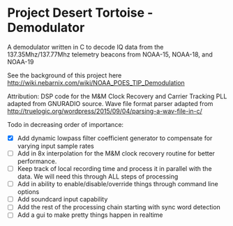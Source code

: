 # Project Desert Tortoise - Demodulator
A demodulator written in C to decode IQ data from the 137.35Mhz/137.77Mhz telemetry beacons from NOAA-15, NOAA-18, and NOAA-19

See the background of this project here
http://wiki.nebarnix.com/wiki/NOAA_POES_TIP_Demodulation

Attribution:
DSP code for the M&M Clock Recovery and Carrier Tracking PLL adapted from GNURADIO source.
Wave file format parser adapted from http://truelogic.org/wordpress/2015/09/04/parsing-a-wav-file-in-c/ 

Todo in decreasing order of importance:
- [X] Add dynamic lowpass filter coefficient generator to compensate for varying input sample rates
- [ ] Add in 8x interpolation for the M&M clock recovery routine for better performance. 
- [ ] Keep track of local recording time and process it in parallel with the data. We will need this through ALL steps of processing
- [ ] Add in ability to enable/disable/override things through command line options 
- [ ] Add soundcard input capability 
- [ ] Add the rest of the processing chain starting with sync word detection
- [ ] Add a gui to make pretty things happen in realtime
